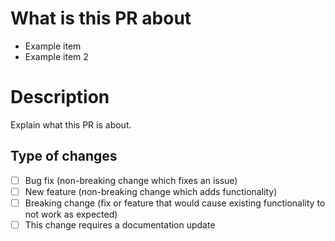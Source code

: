 # What is this PR about
- Example item
- Example item 2

# Description
Explain what this PR is about.

## Type of changes
* [ ] Bug fix (non-breaking change which fixes an issue)
* [ ] New feature (non-breaking change which adds functionality)
* [ ] Breaking change (fix or feature that would cause existing functionality to not work as expected)
* [ ] This change requires a documentation update